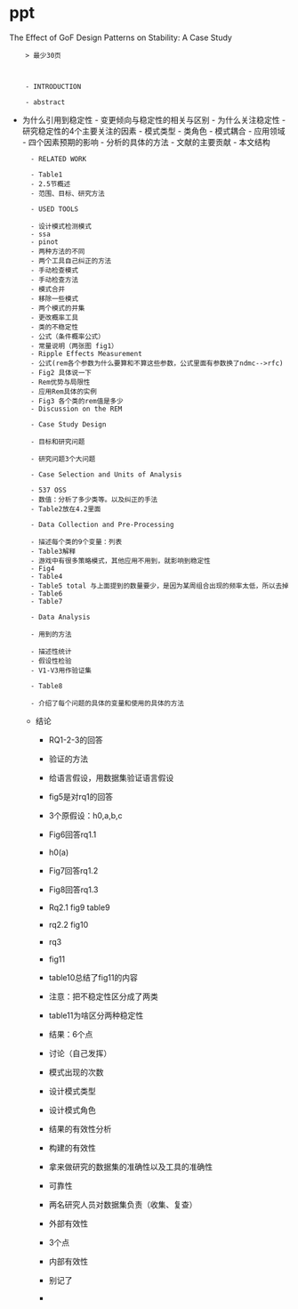 # ppt

The Effect of GoF Design Patterns on Stability: A Case Study

        > 最少30页



        - INTRODUCTION

        - abstract
  - 为什么引用到稳定性
          - 变更倾向与稳定性的相关与区别
          - 为什么关注稳定性
          - 研究稳定性的4个主要关注的因素
          - 模式类型
          - 类角色
          - 模式耦合
          - 应用领域
          - 四个因素预期的影响
          - 分析的具体的方法
          - 文献的主要贡献
          - 本文结构

          - RELATED WORK

          - Table1
          - 2.5节概述
          - 范围、目标、研究方法

          - USED TOOLS

          - 设计模式检测模式
          - ssa
          - pinot
          - 两种方法的不同
          - 两个工具自己纠正的方法
          - 手动检查模式
          - 手动检查方法
          - 模式合并
          - 移除一些模式
          - 两个模式的并集
          - 更改概率工具
          - 类的不稳定性
          - 公式（条件概率公式）
          - 常量说明（两张图 fig1）
          - Ripple Effects Measurement
          - 公式(rem各个参数为什么要算和不算这些参数，公式里面有参数换了ndmc-->rfc)
          - Fig2 具体说一下
          - Rem优势与局限性
          - 应用Rem具体的实例
          - Fig3 各个类的rem值是多少
          - Discussion on the REM

          - Case Study Design

          - 目标和研究问题

          - 研究问题3个大问题

          - Case Selection and Units of Analysis

          - 537 OSS
          - 数值：分析了多少类等。以及纠正的手法
          - Table2放在4.2里面

          - Data Collection and Pre-Processing

          - 描述每个类的9个变量：列表
          - Table3解释
          - 游戏中有很多策略模式，其他应用不用到，就影响到稳定性
          - Fig4
          - Table4
          - Table5 total 与上面提到的数量要少，是因为某周组合出现的频率太低，所以去掉
          - Table6
          - Table7

          - Data Analysis

          - 用到的方法

          - 描述性统计
          - 假设性检验
          - V1-V3用作验证集

          - Table8

          - 介绍了每个问题的具体的变量和使用的具体的方法
      - 结论

          - RQ1-2-3的回答
          - 验证的方法
          - 给语言假设，用数据集验证语言假设
          - fig5是对rq1的回答
          - 3个原假设：h0,a,b,c
          - Fig6回答rq1.1
          - h0(a)
          - Fig7回答rq1.2
          - Fig8回答rq1.3
          - Rq2.1 fig9 table9
          - rq2.2 fig10
          - rq3
          - fig11
          - table10总结了fig11的内容
          - 注意：把不稳定性区分成了两类
          - table11为啥区分两种稳定性
          - 结果：6个点

          - 讨论（自己发挥）

          - 模式出现的次数
          - 设计模式类型
          - 设计模式角色

          - 结果的有效性分析

          - 构建的有效性
          - 拿来做研究的数据集的准确性以及工具的准确性
          - 可靠性
          - 两名研究人员对数据集负责（收集、复查）
          - 外部有效性
          - 3个点
          - 内部有效性
          - 别记了

          -
